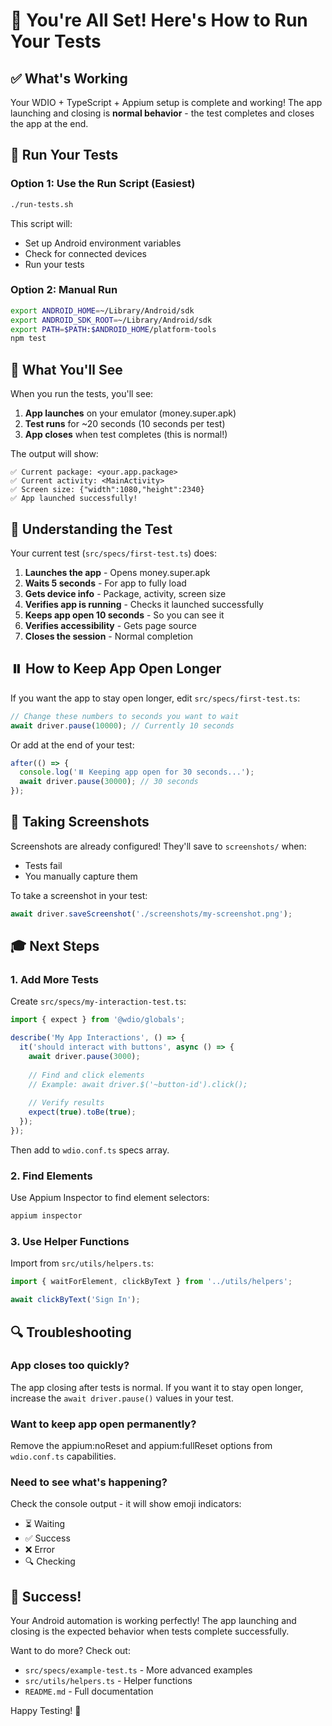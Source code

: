 # 🎉 You're All Set! Here's How to Run Your Tests

## ✅ What's Working

Your WDIO + TypeScript + Appium setup is complete and working! The app launching and closing is **normal behavior** - the test completes and closes the app at the end.

## 🚀 Run Your Tests

### Option 1: Use the Run Script (Easiest)

```bash
./run-tests.sh
```

This script will:
- Set up Android environment variables
- Check for connected devices
- Run your tests

### Option 2: Manual Run

```bash
export ANDROID_HOME=~/Library/Android/sdk
export ANDROID_SDK_ROOT=~/Library/Android/sdk
export PATH=$PATH:$ANDROID_HOME/platform-tools
npm test
```

## 📱 What You'll See

When you run the tests, you'll see:

1. **App launches** on your emulator (money.super.apk)
2. **Test runs** for ~20 seconds (10 seconds per test)
3. **App closes** when test completes (this is normal!)

The output will show:
```
✅ Current package: <your.app.package>
✅ Current activity: <MainActivity>
✅ Screen size: {"width":1080,"height":2340}
✅ App launched successfully!
```

## 🎯 Understanding the Test

Your current test (`src/specs/first-test.ts`) does:

1. **Launches the app** - Opens money.super.apk
2. **Waits 5 seconds** - For app to fully load
3. **Gets device info** - Package, activity, screen size
4. **Verifies app is running** - Checks it launched successfully
5. **Keeps app open 10 seconds** - So you can see it
6. **Verifies accessibility** - Gets page source
7. **Closes the session** - Normal completion

## ⏸️ How to Keep App Open Longer

If you want the app to stay open longer, edit `src/specs/first-test.ts`:

```typescript
// Change these numbers to seconds you want to wait
await driver.pause(10000); // Currently 10 seconds
```

Or add at the end of your test:

```typescript
after(() => {
  console.log('⏸️ Keeping app open for 30 seconds...');
  await driver.pause(30000); // 30 seconds
});
```

## 📸 Taking Screenshots

Screenshots are already configured! They'll save to `screenshots/` when:
- Tests fail
- You manually capture them

To take a screenshot in your test:
```typescript
await driver.saveScreenshot('./screenshots/my-screenshot.png');
```

## 🎓 Next Steps

### 1. Add More Tests

Create `src/specs/my-interaction-test.ts`:

```typescript
import { expect } from '@wdio/globals';

describe('My App Interactions', () => {
  it('should interact with buttons', async () => {
    await driver.pause(3000);
    
    // Find and click elements
    // Example: await driver.$('~button-id').click();
    
    // Verify results
    expect(true).toBe(true);
  });
});
```

Then add to `wdio.conf.ts` specs array.

### 2. Find Elements

Use Appium Inspector to find element selectors:
```bash
appium inspector
```

### 3. Use Helper Functions

Import from `src/utils/helpers.ts`:
```typescript
import { waitForElement, clickByText } from '../utils/helpers';

await clickByText('Sign In');
```

## 🔍 Troubleshooting

### App closes too quickly?
The app closing after tests is normal. If you want it to stay open longer, increase the `await driver.pause()` values in your test.

### Want to keep app open permanently?
Remove the appium:noReset and appium:fullReset options from `wdio.conf.ts` capabilities.

### Need to see what's happening?
Check the console output - it will show emoji indicators:
- ⏳ Waiting
- ✅ Success
- ❌ Error
- 🔍 Checking

## 🎉 Success!

Your Android automation is working perfectly! The app launching and closing is the expected behavior when tests complete successfully.

Want to do more? Check out:
- `src/specs/example-test.ts` - More advanced examples
- `src/utils/helpers.ts` - Helper functions
- `README.md` - Full documentation

Happy Testing! 🚀

